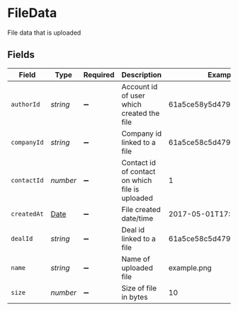 # FileData

File data that is uploaded


## Fields

| Field                                                                                         | Type                                                                                          | Required                                                                                      | Description                                                                                   | Example                                                                                       |
| --------------------------------------------------------------------------------------------- | --------------------------------------------------------------------------------------------- | --------------------------------------------------------------------------------------------- | --------------------------------------------------------------------------------------------- | --------------------------------------------------------------------------------------------- |
| `authorId`                                                                                    | *string*                                                                                      | :heavy_minus_sign:                                                                            | Account id of user which created the file                                                     | 61a5ce58y5d4795761045991                                                                      |
| `companyId`                                                                                   | *string*                                                                                      | :heavy_minus_sign:                                                                            | Company id linked to a file                                                                   | 61a5ce58c5d4795761045991                                                                      |
| `contactId`                                                                                   | *number*                                                                                      | :heavy_minus_sign:                                                                            | Contact id of contact on which file is uploaded                                               | 1                                                                                             |
| `createdAt`                                                                                   | [Date](https://developer.mozilla.org/en-US/docs/Web/JavaScript/Reference/Global_Objects/Date) | :heavy_minus_sign:                                                                            | File created date/time                                                                        | 2017-05-01T17:05:03.000Z                                                                      |
| `dealId`                                                                                      | *string*                                                                                      | :heavy_minus_sign:                                                                            | Deal id linked to a file                                                                      | 61a5ce58c5d4795761045991                                                                      |
| `name`                                                                                        | *string*                                                                                      | :heavy_minus_sign:                                                                            | Name of uploaded file                                                                         | example.png                                                                                   |
| `size`                                                                                        | *number*                                                                                      | :heavy_minus_sign:                                                                            | Size of file in bytes                                                                         | 10                                                                                            |